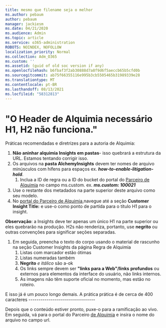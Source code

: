 ```yaml
---
title: mesmo que filename seja o melhor
ms.author: pebaum
author: pebaum
manager: jackiesm
ms.date: 04/21/2020
ms.audience: Admin
ms.topic: article
ms.service: o365-administration
ROBOTS: NOINDEX, NOFOLLOW
localization_priority: Normal
ms.collection: Adm_O365
ms.custom: ''
ms.assetid: (guid of old soc version if any)
ms.openlocfilehash: b6fbaf3f2ab30888d7a8f9d6f5aeccb65b5cfd0b
ms.sourcegitcommit: ab75f66355116e995b3cb5505465b31989339e28
ms.translationtype: MT
ms.contentlocale: pt-BR
ms.lasthandoff: 08/13/2021
ms.locfileid: "58312813"
---
```

# <a name="required-alchemy-header-h1-h2s-dont-work"></a>"O Header de Alquimia necessário H1, H2 não funciona."
Práticas recomendadas e diretrizes para a autoria de Alquimia:

1. **Não aninhar alquimia Insights em pastas**- isso quebrará a estrutura da URL. Estamos tentando corrigir isso.
1. Os arquivos na **pasta AlchemyInsights** devem ter nomes de arquivo minúsculos com hífens para espaços ex. **_how-to-enable-litigation-hold_**.
    1. Inclua a ID de regra ou a ID do bucket do portal do [Parceiro de Alquimia](https://alchemyportal.azurewebsites.net) no campo ms.custom. ex. ***ms.custom: 100021***
1. Use o restante dos metadados na parte superior deste arquivo como seu modelo.
1. No [portal do Parceiro de Alquimia,](https://alchemyportal.azurewebsites.net)navegue até a seção **Customer Insight Title:** e use-o como ponto de partida para o título H1 para o insight. 

**Observação**: a Insights deve ter apenas um único H1 na parte superior ou eles quebrarão na produção. H2s não renderiza, portanto, use **negrito** ou outras convenções para significar seções separadas.
1. Em seguida, preencha o texto do corpo usando o material de rascunho na seção Customer Insights da página Regra de Alquimia
    1. Listas com marcador estão ótimas
    1. Listas numeradas também
    1. **Negrito** *e itálico* são a-ok
    1. Os links sempre devem ser **"links para a Web"/links** **profundos** ou externos para elementos da interface do usuário, não links internos.
    1. As imagens não têm suporte oficial no momento, mas estão no roteiro.

E isso já é um pouco longo demais. A prática prática é de cerca de 400 caracteres ---------------------------------

Depois que o conteúdo estiver pronto, puxe-o para a ramificação ao vivo. Em seguida, vá para o portal do Parceiro [de Alquimia](https://alchemyportal.azurewebsites.net) e insira o nome do arquivo no campo url. 